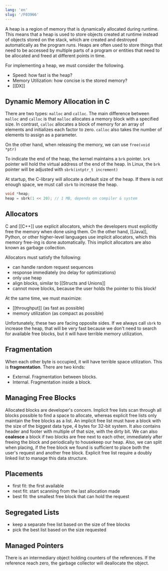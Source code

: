 ```yaml
---
lang: 'en'
slug: '/F03966'
---
```


A heap is a region of memory that is dynamically allocated during runtime. This means that a heap is used to store objects created at runtime instead of objects stored on the stack, which are created and destroyed automatically as the program runs. Heaps are often used to store things that need to be accessed by multiple parts of a program or entities that need to be allocated and freed at different points in time.

For implementing a heap, we must consider the following.

- Speed: how fast is the heap?
- Memory Utilization: how concise is the stored memory?
- [[DX]]

## Dynamic Memory Allocation in C

There are two types: `malloc` and `calloc`.
The main difference between `malloc` and `calloc` is that `malloc` allocates a memory block with a specified size.
In contrast, `calloc` allocates a block of memory for an array of elements and initializes each factor to zero.
`calloc` also takes the number of elements to assign as a parameter.

On the other hand, when releasing the memory, we can use `free(void *ptr)`

To indicate the end of the heap, the kernel maintains a `brk` pointer.
`brk` pointer will hold the virtual address of the end of the heap.
In Linux, the `brk` pointer will be adjusted with `sbrk(intptr_t increment)`

At startup, the C-library will allocate a default size of the heap.
If there is not enough space, we must call `sbrk` to increase the heap.

```c
void *heap;
heap = sbrk(1 << 20); // 1 MB, depends on compiler & system
```

## Allocators

C and [[C++]] use explicit allocators, which the developers must explicitly free the memory when done using them.
On the other hand, [[Java]], Python, or other higher-level languages use implicit allocators, which this memory free-ing is done automatically.
This implicit allocators are also known as garbage collection.

Allocators must satisfy the following:

- can handle random request sequences
- response immediately (no delay for optimizations)
- only use heap
- align blocks, similar to [[Structs and Unions]]
- cannot move blocks, because the user holds the pointer to this block!

At the same time, we must maximize:

- [[throughput]] (as fast as possible)
- memory utilization (as compact as possible)

Unfortunately, these two are facing opposite sides.
If we always call `sbrk` to increase the heap, that will be very fast because we don't need to search for available free blocks, but it will have terrible memory utilization.

## Fragmentation

When each other byte is occupied, it will have terrible space utilization.
This is **fragmentation**.
There are two kinds:

- External. Fragmentation between blocks.
- Internal. Fragmentation inside a block.

## Managing Free Blocks

Allocated blocks are developer's concern.
Implicit free lists scan through all blocks possible to find a space to allocate, whereas explicit free lists only maintain the free blocks as a list.
An implicit free list must have a block with the size of the biggest data type, 4 bytes for 32-bit system.
It also contains header and footer with multiple of that size, with the dirty bit.
We can also **coalesce** a block if two blocks are free next to each other, immediately after freeing the block and periodically to housekeep our heap.
Also, we can split when placing, if the free block we found is sufficient to place both the user's request and another free block.
Explicit free list require a doubly linked list to manage this data structure.

## Placements

- first fit: the first available
- next fit: start scanning from the last allocation made
- best fit: the smallest free block that can hold the request

## Segregated Lists

- keep a separate free list based on the size of free blocks
- pick the best list based on the size requested

## Managed Pointers

There is an intermediary object holding counters of the references. If the reference reach zero, the garbage collector will deallocate the object.
